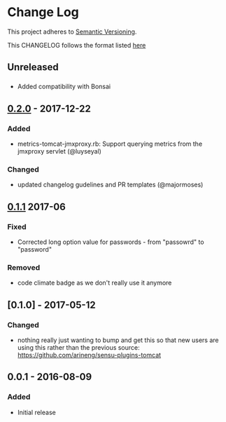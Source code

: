 # Change Log
This project adheres to [Semantic Versioning](http://semver.org/).

This CHANGELOG follows the format listed [here](https://github.com/sensu-plugins/community/blob/master/HOW_WE_CHANGELOG.md)

## Unreleased
###
- Added compatibility with Bonsai

## [0.2.0] - 2017-12-22
### Added
- metrics-tomcat-jmxproxy.rb: Support querying metrics from the jmxproxy servlet (@luyseyal)

### Changed
- updated changelog gudelines and PR templates (@majormoses)

## [0.1.1] 2017-06
### Fixed
- Corrected long option value for passwords - from "passowrd" to "password"

### Removed
- code climate badge as we don't really use it anymore

## [0.1.0] - 2017-05-12
### Changed
- nothing really just wanting to bump and get this so that new users are using this rather than the previous source: https://github.com/arineng/sensu-plugins-tomcat

## 0.0.1 - 2016-08-09
### Added
- Initial release

[Unreleased]: https://github.com/sensu-plugins/sensu-plugins-tomcat/compare/0.2.0...HEAD
[0.2.0]: https://github.com/sensu-plugins/sensu-plugins-tomcat/compare/0.1.1...0.2.0
[0.1.1]: https://github.com/sensu-plugins/sensu-plugins-tomcat/compare/0.1.0...0.1.1
